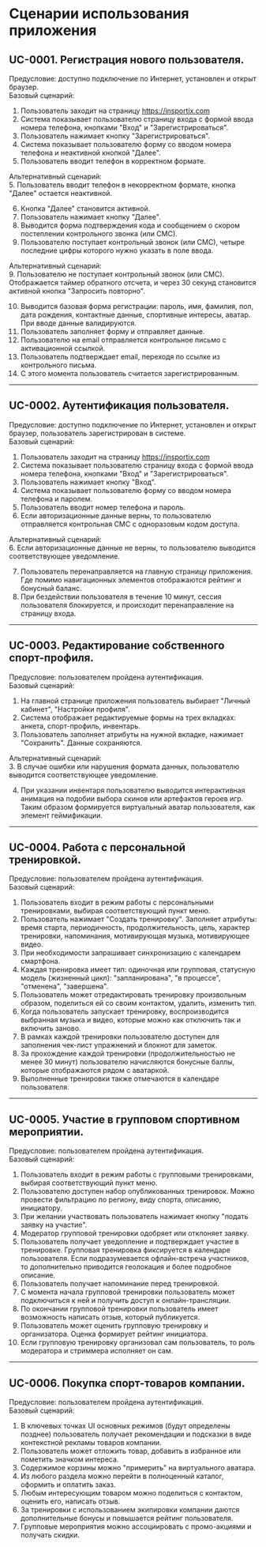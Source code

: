 # Сценарии использования приложения
## UC-0001. Регистрация нового пользователя.
Предусловие: доступно подключение по Интернет, установлен и открыт браузер.\
Базовый сценарий:
1. Пользователь заходит на страницу https://insportix.com
2. Система показывает пользователю страницу входа с формой ввода номера телефона, кнопками "Вход" и "Зарегистрироваться".
3. Пользователь нажимает кнопку "Зарегистрироваться".
4. Система показывает пользователю форму со вводом номера телефона и неактивной кнопкой "Далее".
5. Пользователь вводит телефон в корректном формате.

Альтернативный сценарий:\
5. Пользователь вводит телефон в некорректном формате, кнопка "Далее" остается неактивной. 

6. Кнопка "Далее" становится активной.
7. Пользователь нажимает кнопку "Далее".
8. Выводится форма подтверждения кода и сообщением о скором постеплении контрольного звонка (или СМС). 
9. Пользователю поступает контрольный звонок (или СМС), четыре последние цифры которого нужно указать в поле ввода.

Альтернативный сценарий:\
9. Пользователю не поступает контрольный звонок (или СМС). Отображается таймер обратного отсчета, и через 30 секунд становится активной кнопка "Запросить повторно". 

10. Выводится базовая форма регистрации: пароль, имя, фамилия, пол, дата рождения, контактные данные, спортивные интересы, аватар. При вводе данные валидируются.
11. Пользователь заполняет форму и отправляет данные.
12. Пользователю на email отправляется контрольное письмо с активационной ссылкой.
13. Пользователь подтверждает email, переходя по ссылке из контрольного письма.
14. С этого момента пользователь считается зарегистрированным.
    
--------------------------------------------------------------------------------
## UC-0002. Аутентификация пользователя.
Предусловие: доступно подключение по Интернет, установлен и открыт браузер, пользователь зарегистрирован в системе.\
Базовый сценарий:
1. Пользователь заходит на страницу https://insportix.com
2. Система показывает пользователю страницу входа с формой ввода номера телефона, кнопками "Вход" и "Зарегистрироваться".
3. Пользователь нажимает кнопку "Вход".
4. Система показывает пользователю форму со вводом номера телефона и паролем.
5. Пользователь вводит номер телефона и пароль.
6. Если авторизационные данные верны, то пользователю отправляется контрольная СМС с одноразовым кодом доступа.

Альтернативный сценарий:\
6. Если авторизационные данные не верны, то пользователю выводится соответствующее уведомление. 

7. Пользователь перенаправляется на главную страницу приложения. Где помимо навигационных элементов отображаются рейтинг и бонусный баланс. 
8. При бездействии пользователя в течение 10 минут, сессия пользователя блокируется, и происходит перенаправление на страницу входа.
   
--------------------------------------------------------------------------------
## UC-0003. Редактирование собственного спорт-профиля.
Предусловие: пользователем пройдена аутентификация.\
Базовый сценарий:
1. На главной странице приложения пользователь выбирает "Личный кабинет", "Настройки профиля".
2. Система отображает редактируемые формы на трех вкладках: анкета, спорт-профиль, инвентарь.
3. Пользователь заполняет атрибуты на нужной вкладке, нажимает "Сохранить". Данные сохраняются. 

Альтернативный сценарий:\
3. В случае ошибки или нарушения формата данных, пользователю выводится соответствующее уведомление.

4. При указании инвентаря пользователю выводится интерактивная анимация на подобии выбора скинов или артефактов героев игр. Таким образом формируется виртуальный аватар пользователя, как элемент геймификации. 

--------------------------------------------------------------------------------
## UC-0004. Работа с персональной тренировкой.
Предусловие: пользователем пройдена аутентификация.\
Базовый сценарий:
1. Пользователь входит в режим работы с персональными тренировками, выбирая соответствующий пункт меню.
2. Пользователь нажимает "Создать тренировку". Заполняет атрибуты: время старта, периодичность, продолжительность, цель, характер тренировки, напоминания, мотивирующая музыка, мотивирующее видео.
3. При необходимости запрашивает синхронизацию с календарем смартфона.
4. Каждая тренировка имеет тип: одиночная или групповая, статусную модель (жизненный цикл): "запланирована", "в процессе", "отменена", "завершена".
5. Пользователь может отредактировать тренировку произвольным образом, поделиться ей со своим контактом, удалить, изменить тип. 
6. Когда пользователь запускает тренировку, воспроизводится выбранная музыка и видео, которые можно как отключить так и включить заново.
7. В рамках каждой тренировки пользователю доступен для заполнения чек-лист упражнений и блокнот для заметок.
8. За прохождение каждой тренировки (продолжительностью не менее 30 минут) пользователю начисляются бонусные баллы, которые отображаются рядом с аватаркой.
9. Выполненные тренировки также отмечаются в календаре пользователя.

--------------------------------------------------------------------------------
## UC-0005. Участие в групповом спортивном мероприятии.
Предусловие: пользователем пройдена аутентификация.\
Базовый сценарий:
1. Пользователь входит в режим работы с групповыми тренировками, выбирая соответствующий пункт меню.
2. Пользователю доступен набор опубликованных тренировок. Можно провести фильтрацию по региону, виду спорта, описанию, инициатору. 
3. При желании участвовать пользователь нажимает кнопку "подать заявку на участие".
4. Модератор групповой тренировки одобряет или отклоняет заявку.
5. Пользователь получает уведопление и подтверждает участие в тренировке. Групповая тренировка фиксируется в календаре пользователя. Если подразумевается офлайн-встреча участников, то дополнительно приводится геолокация и более подробное описание. 
6. Пользователь получает напоминание перед тренировкой.
7. С момента начала групповой тренировки пользователь может подключиться к ней и получить доступ к онлайн-трансляции.
8. По окончании групповой тренировки пользователь имеет возможность написать отзыв, который публикуется.
9. Пользователь может оценить групповую тренировку и организатора. Оценка формирует рейтинг инициатора. 
10. Если групповую тренировку организовал сам пользователь, то роль модератора и стриммера исполняет он сам.

--------------------------------------------------------------------------------
## UC-0006. Покупка спорт-товаров компании.
Предусловие: пользователем пройдена аутентификация.\
Базовый сценарий:
1. В ключевых точках UI основных режимов (будут определены позднее) пользователь получает рекомендации и подсказки в виде контекстной рекламы товаров компании.
2. Пользователь может отложить товар, добавить в избранное или пометить значком интереса.
3. Содержимое корзины можно "примерить" на виртуального аватара.
4. Из любого раздела можно перейти в полноценный каталог, оформить и оплатить заказ.
5. Любым интересующим товаром можно поделиться с контактом, оценить его, написать отзыв.
6. За тренировки с использованием экипировки компании даются дополнительные бонусы и повышается рейтинг пользователя.
7. Групповые мероприятия можно ассоциировать с промо-акциями и получать скидки.
